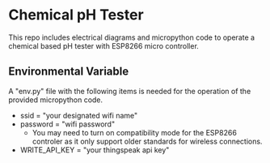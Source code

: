 # Chemical pH Tester
This repo includes electrical diagrams and micropython code to operate a chemical based pH tester with ESP8266 micro controller.

## Environmental Variable
A "env.py" file with the following items is needed for the operation of the provided micropython code.
* ssid = "your designated wifi name"
* password = "wifi password"
  * You may need to turn on compatibility mode for the ESP8266 controler as it only support older standards for wireless connections.
* WRITE_API_KEY = "your thingspeak api key"
